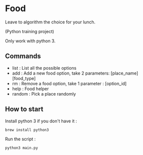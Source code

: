 # Food

Leave to algorithm the choice for your lunch.

(Python training project)

Only work with python 3.

## Commands

- list : List all the possible options
- add : Add a new food option, take 2 parameters: [place_name] [food_type]
- rm : Remove a food option, take 1 parameter : [option_id]
- help : Food helper
- random : Pick a place randomly

## How to start

Install python 3 if you don't have it :
```
brew install python3
```

Run the script :
```
python3 main.py
```
